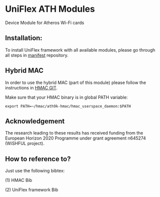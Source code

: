UniFlex ATH Modules
============================

Device Module for Atheros Wi-Fi cards

## Installation:
To install UniFlex framework with all available modules, please go through all steps in [manifest](https://github.com/uniflex/manifests) repository.

## Hybrid MAC

In order to use the hybrid MAC (part of this module) please follow the
instructions in [HMAC GIT](https://github.com/szehl/ath9k-hmac).

Make sure that your HMAC binary is in global PATH variable:

    export PATH=~/hmac/ath9k-hmac/hmac_userspace_daemon:$PATH

## Acknowledgement

The research leading to these results has received funding from the European
Horizon 2020 Programme under grant agreement n645274 (WiSHFUL project).

## How to reference to?

Just use the following bibtex:

(1) HMAC Bib

(2) UniFlex framework Bib
